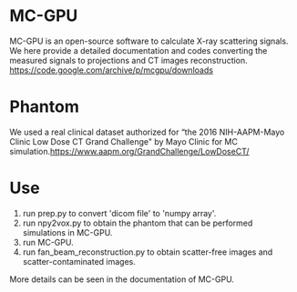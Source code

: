 MC-GPU
==
MC-GPU is an open-source software to calculate X-ray scattering signals. We here provide a detailed documentation and codes converting the measured signals to projections and CT images reconstruction. https://code.google.com/archive/p/mcgpu/downloads

Phantom
==
We used a real clinical dataset authorized for “the 2016 NIH-AAPM-Mayo Clinic Low Dose CT Grand Challenge" by Mayo Clinic for MC simulation.https://www.aapm.org/GrandChallenge/LowDoseCT/

Use
==
1. run prep.py to convert 'dicom file' to 'numpy array'.
2. run npy2vox.py to obtain the phantom that can be performed simulations in MC-GPU.
3. run MC-GPU.
4. run fan_beam_reconstruction.py to obtain scatter-free images and scatter-contaminated images.

More details can be seen in the documentation of MC-GPU.
